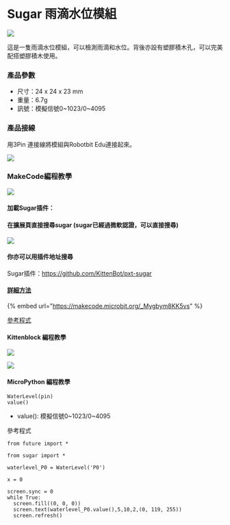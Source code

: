 # Sugar 雨滴水位模組

![](https://kittenbothk.readthedocs.io/en/latest/\_images/water1.png)

這是一隻雨滴水位模組，可以檢測雨滴和水位。背後亦設有塑膠積木孔，可以完美配搭塑膠積木使用。

### 產品參數

* 尺寸：24 x 24 x 23 mm
* 重量：6.7g
* 訊號：模擬信號0\~1023/0\~4095

### 產品接線

用3Pin 連接線將模組與Robotbit Edu連接起來。

![](https://kittenbothk.readthedocs.io/en/latest/\_images/water\_wire3.png)

### MakeCode編程教學

![](https://kittenbothk.readthedocs.io/en/latest/\_images/mcbanner15.png)

#### 加載Sugar插件：

#### 在擴展頁直接搜尋sugar (sugar已經過微軟認證，可以直接搜尋)

![](https://kittenbothk.readthedocs.io/en/latest/\_images/sugar\_search.gif)

#### 你亦可以用插件地址搜尋

Sugar插件：https://github.com/KittenBot/pxt-sugar

#### [詳細方法](../../ge-bian-cheng-ping-tai-jie-shao/makecode/kittenbotandmakecode.md)

{% embed url="https://makecode.microbit.org/_Mygbym8KK5vs" %}

[參考程式](https://makecode.microbit.org/\_Mygbym8KK5vs)

#### Kittenblock 編程教學

![](https://kittenbothk.readthedocs.io/en/latest/\_images/kbbanner9.png)

![](https://kittenbothk.readthedocs.io/en/latest/\_images/water3.png)

#### MicroPython 編程教學

```
WaterLevel(pin)
value()
```

* value(): 模擬信號0\~1023/0\~4095

參考程式

```
from future import *

from sugar import *

waterlevel_P0 = WaterLevel('P0')

x = 0

screen.sync = 0
while True:
  screen.fill((0, 0, 0))
  screen.text(waterlevel_P0.value(),5,10,2,(0, 119, 255))
  screen.refresh()
```
